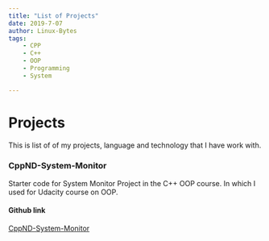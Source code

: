 ```yaml
---
title: "List of Projects"
date: 2019-7-07
author: Linux-Bytes
tags:
    - CPP
    - C++
    - OOP
    - Programming
    - System

---
```

# Projects

This is list of of my projects, language and technology that I have work with.

### CppND-System-Monitor

Starter code for System Monitor Project in the C++ OOP course. In which I used for Udacity course on OOP.

#### Github link

[CppND-System-Monitor](https://github.com/linuxbytes/CppND-System-Monitor/blob/master/ProcessParser.h)
